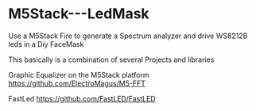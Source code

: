 # M5Stack---LedMask
Use a M5Stack Fire to generate a Spectrum analyzer and drive WS8212B leds in a Diy FaceMask

This basically is a combination of several Projects and libraries

Graphic Equalizer on the M5Stack platform
https://github.com/ElectroMagus/M5-FFT

FastLed
https://github.com/FastLED/FastLED


